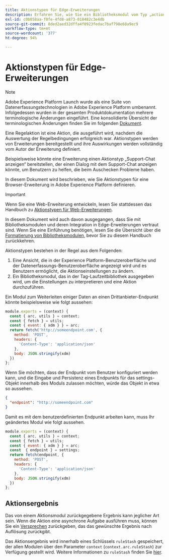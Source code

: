 ```yaml
---
title: Aktionstypen für Edge-Erweiterungen
description: Erfahren Sie, wie Sie ein Bibliotheksmodul vom Typ „action-type“ für eine Tag-Erweiterung in einer Edge-Eigenschaft definieren.
exl-id: c0b058aa-f0fe-4fd8-a873-018482c3e4db
source-git-commit: 8ded2aed32dffa4f0923fedac7baf798e68a9ec9
workflow-type: tm+mt
source-wordcount: '377'
ht-degree: 94%

---
```


# Aktionstypen für Edge-Erweiterungen

>[!NOTE]
>
>Adobe Experience Platform Launch wurde als eine Suite von Datenerfassungstechnologien in Adobe Experience Platform umbenannt. Infolgedessen wurden in der gesamten Produktdokumentation mehrere terminologische Änderungen eingeführt. Eine konsolidierte Übersicht der terminologischen Änderungen finden Sie im folgenden [Dokument](../../term-updates.md).

Eine Regelaktion ist eine Aktion, die ausgeführt wird, nachdem die Auswertung der Regelbedingungen erfolgreich war. Aktionstypen werden von Erweiterungen bereitgestellt und ihre Auswirkungen werden vollständig vom Autor der Erweiterung definiert.

Beispielsweise könnte eine Erweiterung einen Aktionstyp „Support-Chat anzeigen“ bereitstellen, der einen Dialog mit dem Support-Chat anzeigen könnte, um Benutzern zu helfen, die beim Auschecken Probleme haben.

In diesem Dokument wird beschrieben, wie Sie Aktionstypen für eine Browser-Erweiterung in Adobe Experience Platform definieren.

>[!IMPORTANT]
>
>Wenn Sie eine Web-Erweiterung entwickeln, lesen Sie stattdessen das Handbuch zu [Aktionstypen für Web-Erweiterungen](../web/action-types.md).
>
>In diesem Dokument wird auch davon ausgegangen, dass Sie mit Bibliotheksmodulen und deren Integration in Edge-Erweiterungen vertraut sind. Wenn Sie eine Einführung benötigen, lesen Sie die Übersicht über die [Formatierung von Bibliotheksmodulen](./format.md), bevor Sie zu diesem Handbuch zurückkehren.

Aktionstypen bestehen in der Regel aus dem Folgenden:

1. Eine Ansicht, die in der Experience Platform-Benutzeroberfläche und der Datenerfassungs-Benutzeroberfläche angezeigt wird und es Benutzern ermöglicht, die Aktionseinstellungen zu ändern.
2. Ein Bibliotheksmodul, das in der Tag-Laufzeitbibliothek ausgegeben wird, um die Einstellungen zu interpretieren und eine Aktion durchzuführen.

Ein Modul zum Weiterleiten einiger Daten an einen Drittanbieter-Endpunkt könnte beispielsweise wie folgt aussehen:

```js
module.exports = (context) {
  const { arc, utils } = context;
  const { fetch } = utils;
  const { event: { xdm } } = arc;
  return fetch('http://someendpoint.com', {
    method: 'POST',
    headers: {
      'Content-Type': 'application/json'
    },
    body: JSON.stringify(xdm)
  })
};
```

Wenn Sie möchten, dass der Endpunkt vom Benutzer konfiguriert werden kann, und die Eingabe und Persistenz eines Endpunkts für das settings-Objekt innerhalb des Moduls zulassen möchten, würde das Objekt in etwa so aussehen.

```json
{
  "endpoint": "http://someendpoint.com"
}
```

Damit es mit dem benutzerdefinierten Endpunkt arbeiten kann, muss Ihr geändertes Modul wie folgt aussehen.

```js
module.exports = (context) {
  const { arc, utils } = context;
  const { fetch } = utils;
  const { event: { xdm } } = arc;
  const  { endpoint } = settings;
  return fetch(endpoint, {
    method: 'POST',
    headers: {
      'Content-Type': 'application/json'
    },
    body: JSON.stringify(xdm)
  })
};
```

## Aktionsergebnis

Das von einem Aktionsmodul zurückgegebene Ergebnis kann jeglicher Art sein. Wenn die Aktion eine asynchrone Aufgabe ausführen muss, können Sie ein [Versprechen](https://developer.mozilla.org/de-DE/docs/Web/JavaScript/Reference/Global_Objects/Promise) zurückgeben, das das gewünschte Ergebnis nach Auflösung zurückgibt.

Das Aktionsergebnis wird innerhalb eines Schlüssels `ruleStash` gespeichert, der allen Modulen über den Parameter `context` (`context.arc.ruleStash`) zur Verfügung gestellt wird. Weitere Informationen zu `ruleStash` finden Sie [hier](./context.md#rulestash).
